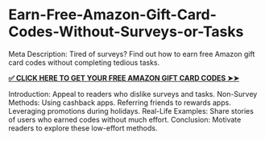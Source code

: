# Earn-Free-Amazon-Gift-Card-Codes-Without-Surveys-or-Tasks
Meta Description: Tired of surveys? Find out how to earn free Amazon gift card codes without completing tedious tasks.

**[✅ CLICK HERE TO GET YOUR FREE AMAZON GIFT CARD CODES ➤➤](https://myusoffer.xyz/all-gift-card-2/)**

Introduction: Appeal to readers who dislike surveys and tasks.
Non-Survey Methods:
Using cashback apps.
Referring friends to rewards apps.
Leveraging promotions during holidays.
Real-Life Examples: Share stories of users who earned codes without much effort.
Conclusion: Motivate readers to explore these low-effort methods.
